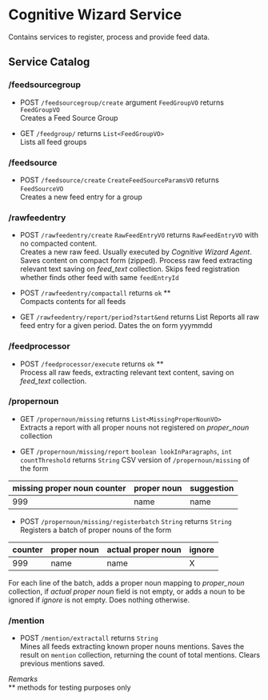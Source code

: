 # Cognitive Wizard Service

Contains services to register, process and provide feed data.

## Service Catalog

### /feedsourcegroup

- POST `/feedsourcegroup/create` argument `FeedGroupVO` returns `FeedGroupVO`  
Creates a Feed Source Group


- GET `/feedgroup/` returns `List<FeedGroupVO>`  
Lists all feed groups

### /feedsource

- POST `/feedsource/create` `CreateFeedSourceParamsVO` returns `FeedSourceVO`  
Creates a new feed entry for a group

### /rawfeedentry

- POST `/rawfeedentry/create` `RawFeedEntryVO` returns `RawFeedEntryVO` with no compacted content.  
Creates a new raw feed. Usually executed by *Cognitive Wizard Agent*. Saves content on compact form (zipped).
Process raw feed extracting relevant text saving on *feed_text* collection.
Skips feed registration whether finds other feed with same `feedEntryId`

- POST `/rawfeedentry/compactall` returns `ok` **  
Compacts contents for all feeds

- GET `/rawfeedentry/report/period?start&end` returns List<RawFeedReportItem>
Reports all raw feed entry for a given period. Dates the on form yyymmdd

### /feedprocessor

- POST `/feedprocessor/execute` returns `ok` **  
Process all raw feeds, extracting relevant text content, saving on *feed_text* collection.

### /propernoun

- GET `/propernoun/missing` returns `List<MissingProperNounVO>`  
Extracts a report with all proper nouns not registered on *proper_noun* collection

- GET `/propernoun/missing/report` `boolean lookInParagraphs`, `int countThreshold` returns `String`
CSV version of `/propernoun/missing` of the form  

| missing proper noun counter | proper noun | suggestion |
|-----------------------------|-------------|------------|
|999                          | name        | name       |


- POST `/propernoun/missing/registerbatch` `String` returns `String`  
Registers a batch of proper nouns of the form  

| counter | proper noun | actual proper noun | ignore |
|---------|-------------|--------------------|--------|
| 999     | name        | name               | X      |

For each line of the batch, adds a proper noun mapping to *proper_noun* collection, if *actual proper noun* field is not empty,
or adds a noun to be ignored if *ignore* is not empty. Does nothing otherwise.

### /mention

 - POST `/mention/extractall` returns `String`  
 Mines all feeds extracting known proper nouns mentions. Saves the result on `mention` collection, returning the count of total mentions.
 Clears previous mentions saved.



*Remarks*  
** methods for testing purposes only